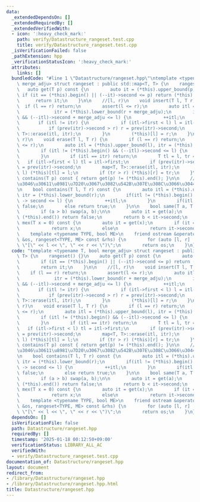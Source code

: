 ```yaml
---
data:
  _extendedDependsOn: []
  _extendedRequiredBy: []
  _extendedVerifiedWith:
  - icon: ':heavy_check_mark:'
    path: verify/Datastructure_rangeset.test.cpp
    title: verify/Datastructure_rangeset.test.cpp
  _isVerificationFailed: false
  _pathExtension: hpp
  _verificationStatusIcon: ':heavy_check_mark:'
  attributes:
    links: []
  bundledCode: "#line 1 \"Datastructure/rangeset.hpp\"\ntemplate <typename T, bool\
    \ merge_adju> struct rangeset : public std::map<T, T> {\n    rangeset() {}\n \
    \   auto get(T p) const {\n        auto it = (*this).upper_bound(p);\n       \
    \ if (it == (*this).begin() || (--it)->second <= p) return (*this).end();\n  \
    \      return it;\n    }\n\n    //[l, r)\n    void insert(T l, T r) {\n      \
    \  if (l == r) return;\n        assert(l <= r);\n        auto itl = (*this).upper_bound(l),\n\
    \             itr = (*this).lower_bound(r + merge_adju);\n        if (itl != (*this).begin()\
    \ && (--itl)->second + merge_adju <= l) {\n            ++itl;\n        }\n\n \
    \       if (itl != itr) {\n            if (itl->first < l) l = itl->first;\n \
    \           if (prev(itr)->second > r) r = prev(itr)->second;\n            map<T,\
    \ T>::erase(itl, itr);\n        }\n        (*this)[l] = r;\n    }\n\n    //[l,\
    \ r)\n    void erase(T l, T r) {\n        if (l == r) return;\n        assert(l\
    \ <= r);\n        auto itl = (*this).upper_bound(l), itr = (*this).lower_bound(r);\n\
    \        if (itl != (*this).begin() && (--itl)->second <= l) {\n            ++itl;\n\
    \        }\n        if (itl == itr) return;\n        T tl = l, tr = r;\n     \
    \   if (itl->first < l) tl = itl->first;\n        if (prev(itr)->second > r) tr\
    \ = prev(itr)->second;\n        map<T, T>::erase(itl, itr);\n        if (tl <\
    \ l) (*this)[tl] = l;\n        if (tr > r) (*this)[r] = tr;\n    }\n\n    bool\
    \ contains(T p) const { return get(p) != (*this).end(); }\n\n    //[l, r)\u306E\
    \u3046\u30611\u8981\u7D20\u3067\u3082\u542B\u307E\u308C\u3066\u3044\u308B\u304B\
    \n    bool contains(T l, T r) const {\n        auto itl = (*this).upper_bound(l),\
    \ itr = (*this).lower_bound(r);\n        if(itl != (*this).begin() && (--itl)\
    \ -> second <= l) {\n            ++itl;\n        }\n        if(itl == itr) return\
    \ false;\n        else return true;\n    }\n\n    bool same(T a, T b) const {\n\
    \        if (a > b) swap(a, b);\n\n        auto it = get(a);\n        if (it ==\
    \ (*this).end()) return false;\n        return b < it->second;\n    }\n\n    T\
    \ mex(T x = 0) const {\n        auto it = get(x);\n        if (it == (*this).end())\n\
    \            return x;\n        else\n            return it->second;\n    }\n\n\
    \    template <typename TYPE, bool ME>\n    friend ostream &operator<<(ostream\
    \ &os, rangeset<TYPE, ME> const &rhs) {\n        for (auto [l, r] : rhs) os <<\
    \ \"[\" << l << \", \" << r << \")\";\n        return os;\n    }\n};\n"
  code: "template <typename T, bool merge_adju> struct rangeset : public std::map<T,\
    \ T> {\n    rangeset() {}\n    auto get(T p) const {\n        auto it = (*this).upper_bound(p);\n\
    \        if (it == (*this).begin() || (--it)->second <= p) return (*this).end();\n\
    \        return it;\n    }\n\n    //[l, r)\n    void insert(T l, T r) {\n    \
    \    if (l == r) return;\n        assert(l <= r);\n        auto itl = (*this).upper_bound(l),\n\
    \             itr = (*this).lower_bound(r + merge_adju);\n        if (itl != (*this).begin()\
    \ && (--itl)->second + merge_adju <= l) {\n            ++itl;\n        }\n\n \
    \       if (itl != itr) {\n            if (itl->first < l) l = itl->first;\n \
    \           if (prev(itr)->second > r) r = prev(itr)->second;\n            map<T,\
    \ T>::erase(itl, itr);\n        }\n        (*this)[l] = r;\n    }\n\n    //[l,\
    \ r)\n    void erase(T l, T r) {\n        if (l == r) return;\n        assert(l\
    \ <= r);\n        auto itl = (*this).upper_bound(l), itr = (*this).lower_bound(r);\n\
    \        if (itl != (*this).begin() && (--itl)->second <= l) {\n            ++itl;\n\
    \        }\n        if (itl == itr) return;\n        T tl = l, tr = r;\n     \
    \   if (itl->first < l) tl = itl->first;\n        if (prev(itr)->second > r) tr\
    \ = prev(itr)->second;\n        map<T, T>::erase(itl, itr);\n        if (tl <\
    \ l) (*this)[tl] = l;\n        if (tr > r) (*this)[r] = tr;\n    }\n\n    bool\
    \ contains(T p) const { return get(p) != (*this).end(); }\n\n    //[l, r)\u306E\
    \u3046\u30611\u8981\u7D20\u3067\u3082\u542B\u307E\u308C\u3066\u3044\u308B\u304B\
    \n    bool contains(T l, T r) const {\n        auto itl = (*this).upper_bound(l),\
    \ itr = (*this).lower_bound(r);\n        if(itl != (*this).begin() && (--itl)\
    \ -> second <= l) {\n            ++itl;\n        }\n        if(itl == itr) return\
    \ false;\n        else return true;\n    }\n\n    bool same(T a, T b) const {\n\
    \        if (a > b) swap(a, b);\n\n        auto it = get(a);\n        if (it ==\
    \ (*this).end()) return false;\n        return b < it->second;\n    }\n\n    T\
    \ mex(T x = 0) const {\n        auto it = get(x);\n        if (it == (*this).end())\n\
    \            return x;\n        else\n            return it->second;\n    }\n\n\
    \    template <typename TYPE, bool ME>\n    friend ostream &operator<<(ostream\
    \ &os, rangeset<TYPE, ME> const &rhs) {\n        for (auto [l, r] : rhs) os <<\
    \ \"[\" << l << \", \" << r << \")\";\n        return os;\n    }\n};\n"
  dependsOn: []
  isVerificationFile: false
  path: Datastructure/rangeset.hpp
  requiredBy: []
  timestamp: '2025-01-18 00:12:50+09:00'
  verificationStatus: LIBRARY_ALL_AC
  verifiedWith:
  - verify/Datastructure_rangeset.test.cpp
documentation_of: Datastructure/rangeset.hpp
layout: document
redirect_from:
- /library/Datastructure/rangeset.hpp
- /library/Datastructure/rangeset.hpp.html
title: Datastructure/rangeset.hpp
---
```

